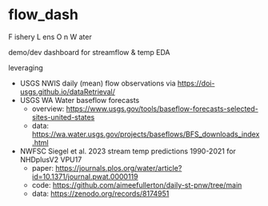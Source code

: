 # flow_dash

F ishery
L ens
O n
W ater

demo/dev dashboard for streamflow & temp EDA

leveraging 

  - USGS NWIS daily (mean) flow observations via https://doi-usgs.github.io/dataRetrieval/
  - USGS WA Water baseflow forecasts
    - overview: https://www.usgs.gov/tools/baseflow-forecasts-selected-sites-united-states
    - data: https://wa.water.usgs.gov/projects/baseflows/BFS_downloads_index.html
  - NWFSC Siegel et al. 2023 stream temp predictions 1990-2021 for NHDplusV2 VPU17
    - paper: https://journals.plos.org/water/article?id=10.1371/journal.pwat.0000119
    - code: https://github.com/aimeefullerton/daily-st-pnw/tree/main
    - data: https://zenodo.org/records/8174951
